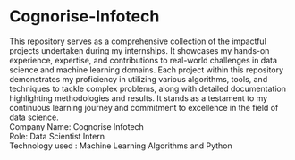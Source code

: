 # Cognorise-Infotech
This repository serves as a comprehensive collection of the impactful projects undertaken during my internships. It showcases my hands-on experience, expertise, and contributions to real-world challenges in data science and machine learning domains. Each project within this repository demonstrates my proficiency in utilizing various algorithms, tools, and techniques to tackle complex problems, along with detailed documentation highlighting methodologies and results. It stands as a testament to my continuous learning journey and commitment to excellence in the field of data science.
<br>Company Name: Cognorise Infotech
<br>Role: Data Scientist Intern
<br>Technology used : Machine Learning Algorithms and Python 
